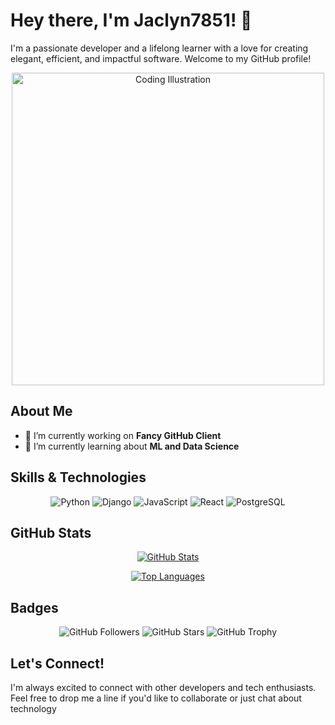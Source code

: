 # Hey there, I'm Jaclyn7851! 👋

I'm a passionate developer and a lifelong learner with a love for creating elegant, efficient, and impactful software. Welcome to my GitHub profile!

<p align="center">
  <img src="https://user-images.githubusercontent.com/placeholder/illustration.png" alt="Coding Illustration" width="500">
</p>

## About Me

- 🔭 I’m currently working on **Fancy GitHub Client**
- 🌱 I’m currently learning about **ML and Data Science**

## Skills & Technologies

<p align="center">
  <img src="https://img.shields.io/badge/Language-Python-3776AB?style=for-the-badge&logo=python&logoColor=white" alt="Python">
  <img src="https://img.shields.io/badge/Framework-Django-092E20?style=for-the-badge&logo=django&logoColor=white" alt="Django">
  <img src="https://img.shields.io/badge/Language-JavaScript-F7DF1E?style=for-the-badge&logo=javascript&logoColor=black" alt="JavaScript">
  <img src="https://img.shields.io/badge/Framework-React-61DAFB?style=for-the-badge&logo=react&logoColor=black" alt="React">
  <img src="https://img.shields.io/badge/Database-PostgreSQL-336791?style=for-the-badge&logo=postgresql&logoColor=white" alt="PostgreSQL">
</p>

## GitHub Stats

<p align="center">
  <a href="https://github.com/yourusername">
    <img src="https://github-readme-stats.vercel.app/api?username=yourusername&show_icons=true&theme=radical" alt="GitHub Stats">
  </a>
</p>

<p align="center">
  <a href="https://github.com/yourusername">
    <img src="https://github-readme-stats.vercel.app/api/top-langs/?username=yourusername&layout=compact&theme=radical" alt="Top Languages">
  </a>
</p>

## Badges

<p align="center">
  <img src="https://img.shields.io/github/followers/yourusername?label=Follow&style=social" alt="GitHub Followers">
  <img src="https://img.shields.io/github/stars/yourusername/yourrepository?affiliations=OWNER%2CCOLLABORATOR&style=social" alt="GitHub Stars">
  <img src="https://img.shields.io/github/trophy/yourusername?style=for-the-badge" alt="GitHub Trophy">
</p>

## Let's Connect!

I'm always excited to connect with other developers and tech enthusiasts.
Feel free to drop me a line if you'd like to collaborate or just chat about technology
